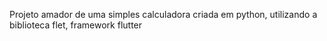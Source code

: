 Projeto amador de uma simples calculadora criada em python, utilizando a biblioteca flet, framework flutter
